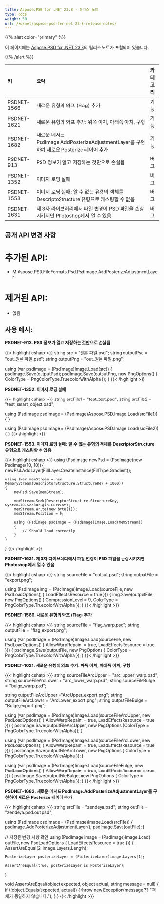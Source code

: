 ```yaml
---
title: Aspose.PSD for .NET 23.8 - 릴리스 노트
type: docs
weight: 50
url: /ko/net/aspose-psd-for-net-23-8-release-notes/
---
```


{{% alert color="primary" %}}

이 페이지에는 [Aspose.PSD for .NET 23.8](https://www.nuget.org/packages/Aspose.PSD/)의 릴리스 노트가 포함되어 있습니다.

{{% /alert %}}

| **키**     | **요약**                                                                                                  | **카테고리** |
|:------------|:-------------------------------------------------------------------------------------------------------------|:--------|
| PSDNET-1566 | 새로운 유형의 와프 (Flag) 추가 | 기능 |
| PSDNET-1621 | 새로운 유형의 와프 추가: 위쪽 아치, 아래쪽 아치, 구형 | 기능 |
| PSDNET-1682 | 새로운 메서드 PsdImage.AddPosterizeAdjustmentLayer를 구현하여 새로운 Posterize 레이어 추가| 기능 |
| PSDNET-913  | PSD 정보가 열고 저장하는 것만으로 손실됨 | 버그     |
| PSDNET-1352 | 이미지 로딩 실패 | 버그     |
| PSDNET-1553 | 이미지 로딩 실패: 알 수 없는 유형의 객체를 DescriptoStructure 유형으로 캐스팅할 수 없음 | 버그     |
| PSDNET-1631 | 제 3자 라이브러리에서 파일 변경이 PSD 파일을 손상시키지만 Photoshop에서 열 수 있음 | 버그     |


## **공개 API 변경 사항**
# **추가된 API:**
- M:Aspose.PSD.FileFormats.Psd.PsdImage.AddPosterizeAdjustmentLayer


# **제거된 API:**
- 없음


## **사용 예시:**

**PSDNET-913. PSD 정보가 열고 저장하는 것만으로 손실됨**

{{< highlight csharp >}}
string src = "원본 파일.psd";
string outputPsd = "out_원본 파일.psd";
string outputPng = "out_원본 파일.png";

using (var psdImage = (PsdImage)Image.Load(src))
{
    psdImage.Save(outputPsd);
    psdImage.Save(outputPng, new PngOptions() { ColorType = PngColorType.TruecolorWithAlpha });
}
{{< /highlight >}}

**PSDNET-1352. 이미지 로딩 실패**

{{< highlight csharp >}}
string srcFile1 = "test_text.psd";
string srcFile2 = "test_smart_object.psd";

using (PsdImage psdImage = (PsdImage)Aspose.PSD.Image.Load(srcFile1))
{
}

using (PsdImage psdImage = (PsdImage)Aspose.PSD.Image.Load(srcFile2))
{
}
{{< /highlight >}}

**PSDNET-1553. 이미지 로딩 실패: 알 수 없는 유형의 객체를 DescriptorStructure 유형으로 캐스팅할 수 없음**

{{< highlight csharp >}}
using (PsdImage newPsd = (PsdImage)new PsdImage(10, 10))
{
    newPsd.AddLayer(FillLayer.CreateInstance(FillType.Gradient));

    using (var memStream = new MemoryStream(DescriptorStructure.StructureKey + 1000))
    {
        newPsd.Save(memStream);

        memStream.Seek(DescriptorStructure.StructureKey, System.IO.SeekOrigin.Current);
        memStream.Write(new byte[1]);
        memStream.Position = 0;

        using (PsdImage psdImage = (PsdImage)Image.Load(memStream))
        {
            // Should load correctly
        }
    }
}
{{< /highlight >}}

**PSDNET-1631. 제 3자 라이브러리에서 파일 변경이 PSD 파일을 손상시키지만 Photoshop에서 열 수 있음**

{{< highlight csharp >}}
string sourceFile = "output.psd";
string outputFile = "export.png";

using (PsdImage img = (PsdImage)Image.Load(sourceFile, new PsdLoadOptions() { LoadEffectsResource = true }))
{
    img.Save(outputFile, new PngOptions() { CompressionLevel = 9, ColorType = PngColorType.TruecolorWithAlpha });
}
{{< /highlight >}}

**PSDNET-1566. 새로운 유형의 와프 (Flag) 추가**

{{< highlight csharp >}}
string sourceFile = "flag_warp.psd";
string outputFile = "flag_export.png";

using (var psdImage = (PsdImage)Image.Load(sourceFile, new PsdLoadOptions() { AllowWarpRepaint = true, LoadEffectsResource = true }))
{
    psdImage.Save(outputFile, new PngOptions
    {
        ColorType = PngColorType.TruecolorWithAlpha
    });
}
{{< /highlight >}}

**PSDNET-1621. 새로운 유형의 와프 추가: 위쪽 아치, 아래쪽 아치, 구형**

{{< highlight csharp >}}
string sourceFileArcUpper = "arc_upper_warp.psd";
string sourceFileArcLower = "arc_lower_warp.psd";
string sourceFileBulge =  "bulge_warp.psd";

string outputFileArcUpper ="ArcUpper_export.png";
string outputFileArcLower = "ArcLower_export.png";
string outputFileBulge = "Bulge_export.png";

using (var psdImage = (PsdImage)Image.Load(sourceFileArcUpper, new PsdLoadOptions() { AllowWarpRepaint = true, LoadEffectsResource = true }))
{
    psdImage.Save(outputFileArcUpper, new PngOptions {ColorType = PngColorType.TruecolorWithAlpha});
}

using (var psdImage = (PsdImage)Image.Load(sourceFileArcLower, new PsdLoadOptions() { AllowWarpRepaint = true, LoadEffectsResource = true }))
{
    psdImage.Save(outputFileArcLower, new PngOptions { ColorType = PngColorType.TruecolorWithAlpha });
}

using (var psdImage = (PsdImage)Image.Load(sourceFileBulge, new PsdLoadOptions() { AllowWarpRepaint = true, LoadEffectsResource = true }))
{
    psdImage.Save(outputFileBulge, new PngOptions { ColorType = PngColorType.TruecolorWithAlpha });
}
{{< /highlight >}}

**PSDNET-1682. 새로운 메서드 PsdImage.AddPosterizeAdjustmentLayer를 구현하여 새로운 Posterize 레이어 추가**

{{< highlight csharp >}}
string srcFile = "zendeya.psd";
string outFile = "zendeya.psd.out.psd";

using (PsdImage psdImage = (PsdImage)Image.Load(srcFile))
{
    psdImage.AddPosterizeAdjustmentLayer();
    psdImage.Save(outFile);
}

// 저장된 변경 사항 확인
using (PsdImage image = (PsdImage)Image.Load(
    outFile,
    new PsdLoadOptions { LoadEffectsResource = true }))
{
    AssertAreEqual(2, image.Layers.Length);

    PosterizeLayer posterizeLayer = (PosterizeLayer)image.Layers[1];

    AssertAreEqual(true, posterizeLayer is PosterizeLayer);
}

void AssertAreEqual(object expected, object actual, string message = null)
{
    if (!object.Equals(expected, actual))
    {
        throw new Exception(message ?? "객체가 동일하지 않습니다.");
    }
}
{{< /highlight >}}
